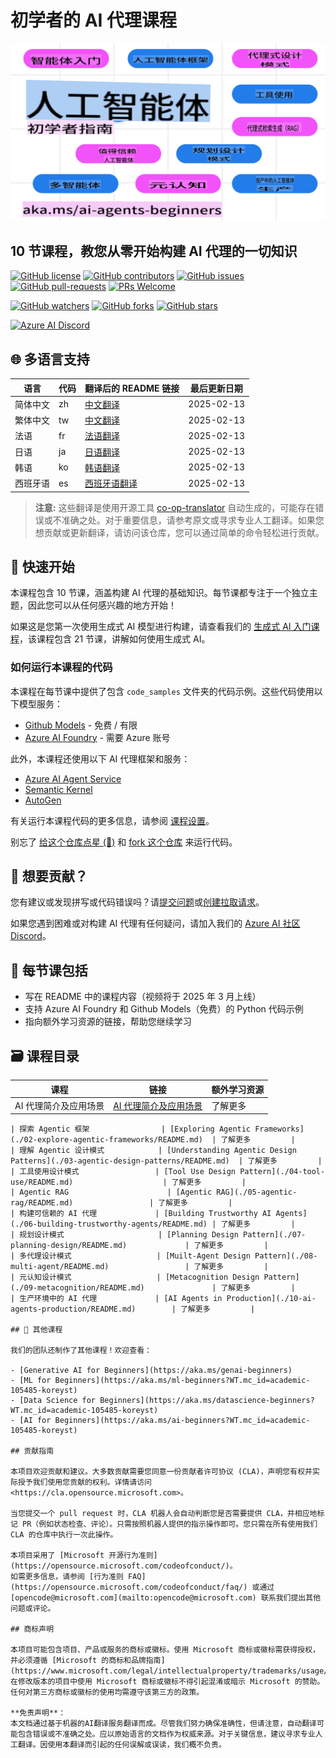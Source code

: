 # 初学者的 AI 代理课程

![生成式 AI 入门](../../translated_images/repo-thumbnail.fdd5f487bb7274d4a08459d76907ec4914de268c99637e9af082b1d3eb0730e2.zh.png?WT.mc_id=academic-105485-koreyst)

## 10 节课程，教您从零开始构建 AI 代理的一切知识

[![GitHub license](https://img.shields.io/github/license/microsoft/ai-agents-for-beginners.svg)](https://github.com/microsoft/ai-agents-for-beginners/blob/master/LICENSE?WT.mc_id=academic-105485-koreyst)
[![GitHub contributors](https://img.shields.io/github/contributors/microsoft/ai-agents-for-beginners.svg)](https://GitHub.com/microsoft/ai-agents-for-beginners/graphs/contributors/?WT.mc_id=academic-105485-koreyst)
[![GitHub issues](https://img.shields.io/github/issues/microsoft/ai-agents-for-beginners.svg)](https://GitHub.com/microsoft/ai-agents-for-beginners/issues/?WT.mc_id=academic-105485-koreyst)
[![GitHub pull-requests](https://img.shields.io/github/issues-pr/microsoft/ai-agents-for-beginners.svg)](https://GitHub.com/microsoft/ai-agents-for-beginners/pulls/?WT.mc_id=academic-105485-koreyst)
[![PRs Welcome](https://img.shields.io/badge/PRs-welcome-brightgreen.svg?style=flat-square)](http://makeapullrequest.com?WT.mc_id=academic-105485-koreyst)

[![GitHub watchers](https://img.shields.io/github/watchers/microsoft/ai-agents-for-beginners.svg?style=social&label=Watch)](https://GitHub.com/microsoft/ai-agents-for-beginners/watchers/?WT.mc_id=academic-105485-koreyst)
[![GitHub forks](https://img.shields.io/github/forks/microsoft/ai-agents-for-beginners.svg?style=social&label=Fork)](https://GitHub.com/microsoft/ai-agents-for-beginners/network/?WT.mc_id=academic-105485-koreyst)
[![GitHub stars](https://img.shields.io/github/stars/microsoft/ai-agents-for-beginners.svg?style=social&label=Star)](https://GitHub.com/microsoft/ai-agents-for-beginners/stargazers/?WT.mc_id=academic-105485-koreyst)

[![Azure AI Discord](https://dcbadge.limes.pink/api/server/kzRShWzttr)](https://discord.gg/kzRShWzttr)

## 🌐 多语言支持

| 语言                 | 代码 | 翻译后的 README 链接                                   | 最后更新日期       |
|----------------------|------|-----------------------------------------------------|--------------------|
| 简体中文             | zh   | [中文翻译](./README.md)              | 2025-02-13         |
| 繁体中文             | tw   | [中文翻译](../tw/README.md)              | 2025-02-13         |
| 法语                 | fr   | [法语翻译](../fr/README.md)              | 2025-02-13         |
| 日语                 | ja   | [日语翻译](../ja/README.md)              | 2025-02-13         |
| 韩语                 | ko   | [韩语翻译](../ko/README.md)              | 2025-02-13         |
| 西班牙语             | es   | [西班牙语翻译](../es/README.md)          | 2025-02-13         |

> **注意:**
> 这些翻译是使用开源工具 [co-op-translator](https://github.com/Azure/co-op-translator) 自动生成的，可能存在错误或不准确之处。对于重要信息，请参考原文或寻求专业人工翻译。如果您想贡献或更新翻译，请访问该仓库，您可以通过简单的命令轻松进行贡献。

## 🌱 快速开始

本课程包含 10 节课，涵盖构建 AI 代理的基础知识。每节课都专注于一个独立主题，因此您可以从任何感兴趣的地方开始！

如果这是您第一次使用生成式 AI 模型进行构建，请查看我们的 [生成式 AI 入门课程](https://aka.ms/genai-beginners)，该课程包含 21 节课，讲解如何使用生成式 AI。

### 如何运行本课程的代码

本课程在每节课中提供了包含 `code_samples` 文件夹的代码示例。这些代码使用以下模型服务：

- [Github Models](https://aka.ms/ai-agents-beginners/github-models) - 免费 / 有限
- [Azure AI Foundry](https://aka.ms/ai-agents-beginners/ai-foundry) - 需要 Azure 账号

此外，本课程还使用以下 AI 代理框架和服务：

- [Azure AI Agent Service](https://aka.ms/ai-agents-beginners/ai-agent-service)
- [Semantic Kernel](https://aka.ms/ai-agents-beginners/semantic-kernel)
- [AutoGen](https://aka.ms/ai-agents/autogen)

有关运行本课程代码的更多信息，请参阅 [课程设置](./00-course-setup/README.md)。

别忘了 [给这个仓库点星 (🌟)](https://docs.github.com/en/get-started/exploring-projects-on-github/saving-repositories-with-stars?WT.mc_id=academic-105485-koreyst) 和 [fork 这个仓库](https://github.com/microsoft/ai-agents-for-beginners/fork) 来运行代码。

## 🙏 想要贡献？

您有建议或发现拼写或代码错误吗？请[提交问题](https://github.com/microsoft/ai-agents-for-beginners/issues?WT.mc_id=academic-105485-koreyst)或[创建拉取请求](https://github.com/microsoft/ai-agents-for-beginners/pulls?WT.mc_id=academic-105485-koreyst)。

如果您遇到困难或对构建 AI 代理有任何疑问，请加入我们的 [Azure AI 社区 Discord](https://discord.gg/kzRShWzttr)。

## 📂 每节课包括

- 写在 README 中的课程内容（视频将于 2025 年 3 月上线）
- 支持 Azure AI Foundry 和 Github Models（免费）的 Python 代码示例
- 指向额外学习资源的链接，帮助您继续学习

## 🗃️ 课程目录

| **课程**                             | **链接**                                   | **额外学习资源**   |
|-------------------------------------|------------------------------------------|--------------------|
| AI 代理简介及应用场景               | [AI 代理简介及应用场景](./01-intro-to-ai-agents/README.md) | 了解更多           |
```
| 探索 Agentic 框架                | [Exploring Agentic Frameworks](./02-explore-agentic-frameworks/README.md)  | 了解更多         |
| 理解 Agentic 设计模式            | [Understanding Agentic Design Patterns](./03-agentic-design-patterns/README.md)  | 了解更多         |
| 工具使用设计模式                 | [Tool Use Design Pattern](./04-tool-use/README.md)                    | 了解更多         |
| Agentic RAG                      | [Agentic RAG](./05-agentic-rag/README.md)                 | 了解更多         |
| 构建可信赖的 AI 代理             | [Building Trustworthy AI Agents](./06-building-trustworthy-agents/README.md) | 了解更多         |
| 规划设计模式                     | [Planning Design Pattern](./07-planning-design/README.md)             | 了解更多         |
| 多代理设计模式                   | [Muilt-Agent Design Pattern](./08-multi-agent/README.md)                 | 了解更多         |
| 元认知设计模式                   | [Metacognition Design Pattern](./09-metacognition/README.md)               | 了解更多         |
| 生产环境中的 AI 代理             | [AI Agents in Production](./10-ai-agents-production/README.md)        | 了解更多         |

## 🎒 其他课程

我们的团队还制作了其他课程！欢迎查看：

- [Generative AI for Beginners](https://aka.ms/genai-beginners)
- [ML for Beginners](https://aka.ms/ml-beginners?WT.mc_id=academic-105485-koreyst)
- [Data Science for Beginners](https://aka.ms/datascience-beginners?WT.mc_id=academic-105485-koreyst)
- [AI for Beginners](https://aka.ms/ai-beginners?WT.mc_id=academic-105485-koreyst)

## 贡献指南

本项目欢迎贡献和建议。大多数贡献需要您同意一份贡献者许可协议 (CLA)，声明您有权并实际授予我们使用您贡献的权利。详情请访问 <https://cla.opensource.microsoft.com>。

当您提交一个 pull request 时，CLA 机器人会自动判断您是否需要提供 CLA，并相应地标记 PR（例如状态检查、评论）。只需按照机器人提供的指示操作即可。您只需在所有使用我们 CLA 的仓库中执行一次此操作。

本项目采用了 [Microsoft 开源行为准则](https://opensource.microsoft.com/codeofconduct/)。  
如需更多信息，请参阅 [行为准则 FAQ](https://opensource.microsoft.com/codeofconduct/faq/) 或通过 [opencode@microsoft.com](mailto:opencode@microsoft.com) 联系我们提出其他问题或评论。

## 商标声明

本项目可能包含项目、产品或服务的商标或徽标。使用 Microsoft 商标或徽标需获得授权，并必须遵循 [Microsoft 的商标和品牌指南](https://www.microsoft.com/legal/intellectualproperty/trademarks/usage/general)。  
在修改版本的项目中使用 Microsoft 商标或徽标不得引起混淆或暗示 Microsoft 的赞助。  
任何对第三方商标或徽标的使用均需遵守该第三方的政策。

**免责声明**：  
本文档通过基于机器的AI翻译服务翻译而成。尽管我们努力确保准确性，但请注意，自动翻译可能包含错误或不准确之处。应以原始语言的文档作为权威来源。对于关键信息，建议寻求专业人工翻译。因使用本翻译而引起的任何误解或误读，我们概不负责。
